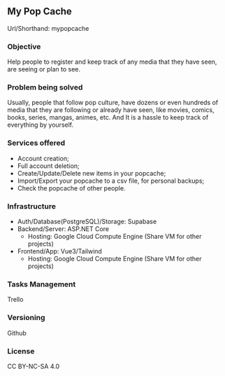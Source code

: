 ## My Pop Cache

Url/Shorthand: mypopcache

### Objective
Help people to register and keep track of any media that they have seen, are seeing or plan to see.

### Problem being solved
Usually, people that follow pop culture, have dozens or even hundreds of media that they are following or already have seen, like movies, comics, books, series, mangas, animes, etc. And It is a hassle to keep track of everything by yourself.

### Services offered
- Account creation;
- Full account deletion;
- Create/Update/Delete new items in your popcache;
- Import/Export your popcache to a csv file, for personal backups;
- Check the popcache of other people.

### Infrastructure
- Auth/Database(PostgreSQL)/Storage: Supabase
- Backend/Server: ASP.NET Core
  - Hosting: Google Cloud Compute Engine (Share VM for other projects)
- Frontend/App: Vue3/Tailwind
  - Hosting: Google Cloud Compute Engine (Share VM for other projects)

### Tasks Management
Trello

### Versioning
Github

### License
CC BY-NC-SA 4.0
